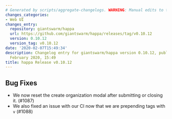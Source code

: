 ```yaml
---
# Generated by scripts/aggregate-changelogs. WARNING: Manual edits to this files will be overwritten.
changes_categories:
- Web UI
changes_entry:
  repository: giantswarm/happa
  url: https://github.com/giantswarm/happa/releases/tag/v0.10.12
  version: 0.10.12
  version_tag: v0.10.12
date: '2020-02-07T15:49:34'
description: Changelog entry for giantswarm/happa version 0.10.12, published on 07
  February 2020, 15:49
title: happa Release v0.10.12
---
```


## Bug Fixes

- We now reset the create organization modal after submitting or closing it. (#1087)
- We also fixed an issue with our CI now that we are prepending tags with `v` (#1088)
